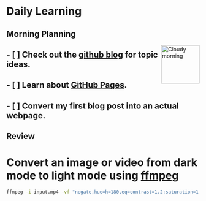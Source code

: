 # Daily Learning
## Morning Planning
<img alt="Cloudy morning" src="https://octodex.github.com/images/cloud.jpg" width="100" align="right">

## - [ ] Check out the [github blog](https://github.blog/) for topic ideas.
## - [ ] Learn about [GitHub Pages](https://skills.github.com/#first-day-on-github).
## - [ ] Convert my first blog post into an actual webpage.
## Review
# Convert an image or video from dark mode to light mode using [ffmpeg](https://www.ffmpeg.org)

```bash
ffmpeg -i input.mp4 -vf "negate,hue=h=180,eq=contrast=1.2:saturation=1.1" output.mp4
```

